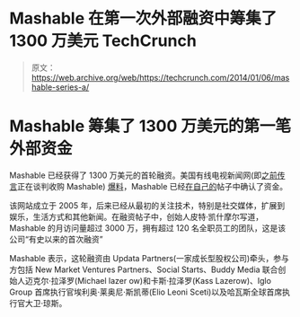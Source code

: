 # Mashable 在第一次外部融资中筹集了 1300 万美元 TechCrunch

> 原文：<https://web.archive.org/web/https://techcrunch.com/2014/01/06/mashable-series-a/>

# Mashable 筹集了 1300 万美元的第一笔外部资金

Mashable 已经获得了 1300 万美元的首轮融资。美国有线电视新闻网(即[之前传言](https://web.archive.org/web/20221209031932/http://mediadecoder.blogs.nytimes.com/2012/03/12/cnn-in-talks-to-acquire-mashable-sources-say/)正在谈判收购 Mashable) [爆料](https://web.archive.org/web/20221209031932/http://money.cnn.com/2014/01/06/technology/mashable-investment/)，Mashable 已经[在自己的](https://web.archive.org/web/20221209031932/http://mashable.com/2014/01/06/mashable-announces-capital-raise/)帖子中确认了资金。

该网站成立于 2005 年，后来已经从最初的关注技术，特别是社交媒体，扩展到娱乐，生活方式和其他新闻。在融资帖子中，创始人皮特·凯什摩尔写道，Mashable 的月访问量超过 3000 万，拥有超过 120 名全职员工的团队，这是该公司“有史以来的首次融资”

Mashable 表示，这轮融资由 Updata Partners(一家成长型股权公司)牵头，参与方包括 New Market Ventures Partners、Social Starts、Buddy Media 联合创始人迈克尔·拉泽罗(Michael lazer ow)和卡斯·拉泽罗(Kass Lazerow)、Iglo Group 首席执行官埃利奥·莱奥尼·斯凯蒂(Elio Leoni Sceti)以及哈瓦斯全球首席执行官大卫·琼斯。